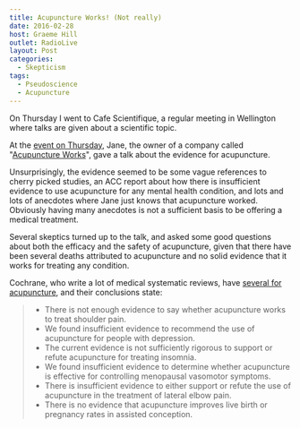 ```yaml
---
title: Acupuncture Works! (Not really)
date: 2016-02-28
host: Graeme Hill
outlet: RadioLive
layout: Post
categories:
  - Skepticism
tags:
  - Pseudoscience
  - Acupuncture
---
```


On Thursday I went to Cafe Scientifique, a regular meeting in Wellington where talks are given about a scientific topic.

<!-- more -->

At the [event on Thursday](http://www.gleanreport.com/events/jane-anderson/), Jane, the owner of a company called "[Acupuncture Works](http://acupuncture-works.co.nz/)", gave a talk about the evidence for acupuncture.

Unsurprisingly, the evidence seemed to be some vague references to cherry picked studies, an ACC report about how there is insufficient evidence to use acupuncture for any mental health condition, and lots and lots of anecdotes where Jane just knows that acupuncture worked. Obviously having many anecdotes is not a sufficient basis to be offering a medical treatment.

Several skeptics turned up to the talk, and asked some good questions about both the efficacy and the safety of acupuncture, given that there have been several deaths attributed to acupuncture and no solid evidence that it works for treating any condition.

Cochrane, who write a lot of medical systematic reviews, have [several for acupuncture](http://www.cochrane.org/search/site/acupuncture), and their conclusions state:

> - There is not enough evidence to say whether acupuncture works to treat shoulder pain.
> - We found insufficient evidence to recommend the use of acupuncture for people with depression.
> - The current evidence is not sufficiently rigorous to support or refute acupuncture for treating insomnia.
> - We found insufficient evidence to determine whether acupuncture is effective for controlling menopausal vasomotor symptoms.
> - There is insufficient evidence to either support or refute the use of acupuncture in the treatment of lateral elbow pain.
> - There is no evidence that acupuncture improves live birth or pregnancy rates in assisted conception.
